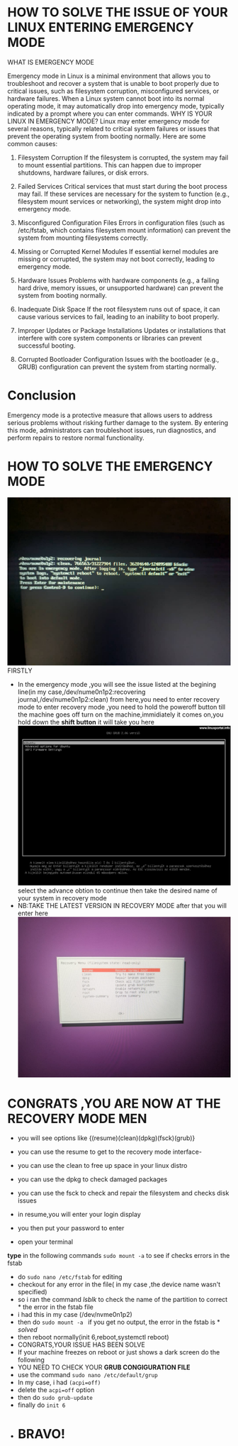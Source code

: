 # 	   HOW TO SOLVE THE ISSUE OF YOUR LINUX ENTERING EMERGENCY MODE
  WHAT IS EMERGENCY MODE

  Emergency mode in Linux is a minimal environment that allows you to troubleshoot and recover a system that is unable to boot properly due to critical issues, such as filesystem corruption, misconfigured services, or hardware failures. When a Linux system cannot boot into its normal operating mode, it may automatically drop into emergency mode, typically indicated by a prompt where you can enter commands.
WHY IS YOUR LINUX IN EMERGENCY MODE? 
    Linux may enter emergency mode for several reasons, typically related to critical system failures or issues that prevent the operating system from booting normally. Here are some common causes:
1. Filesystem Corruption
       If the filesystem is corrupted, the system may fail to mount essential partitions. This can happen due to improper shutdowns, hardware failures, or disk errors.

2. Failed Services
       Critical services that must start during the boot process may fail. If these services are necessary for the system to function (e.g., filesystem mount services or networking), the system might drop  into emergency mode.

3. Misconfigured Configuration Files
        Errors in configuration files (such as /etc/fstab, which contains filesystem mount information) can prevent the system from mounting filesystems correctly.

4. Missing or Corrupted Kernel Modules
        If essential kernel modules are missing or corrupted, the system may not boot correctly, leading to emergency mode.

5. Hardware Issues
        Problems with hardware components (e.g., a failing hard drive, memory issues, or unsupported hardware) can prevent the system from booting normally.

6. Inadequate Disk Space
        If the root filesystem runs out of space, it can cause various services to fail, leading to an inability to boot properly.

7. Improper Updates or Package Installations
        Updates or installations that interfere with core system components or libraries can prevent successful booting.

8. Corrupted Bootloader Configuration
        Issues with the bootloader (e.g., GRUB) configuration can prevent the system from starting normally.

# Conclusion
Emergency mode is a protective measure that allows users to address serious problems without risking further damage to the system. By entering this mode, administrators can troubleshoot issues, run diagnostics, and perform repairs to restore normal functionality.
# HOW TO SOLVE THE EMERGENCY MODE


![alt text](<WhatsApp Image 2024-10-31 at 11.29.40 AM.jpeg>)
	FIRSTLY 
 * In the emergency mode ,you will see the issue listed at the begining line(in my case,/dev/nume0n1p2:recovering journal,/dev/nume0n1p2:clean)
     from here,you need to enter recovery mode
     to enter recovery mode ,you need to hold the poweroff button till the machine goes off
     turn on the machine,immidiately it comes on,you hold down the **shift button** it will take you here
![alt text](<WhatsApp Image 2024-10-31 at 11.47.02 AM.jpeg>)
select the advance obtion to continue
then take the desired name of your system in recovery mode 
* NB:TAKE THE LATEST VERSION IN RECOVERY MODE
after that you will enter here
    ![alt text](<WhatsApp Image 2024-10-31 at 11.29.42 AM-2.jpeg>)
# CONGRATS ,YOU ARE NOW AT THE RECOVERY MODE MEN
* you will see options like  {(resume)(clean)(dpkg)(fsck)(grub)}
* you can use the resume to get to the recovery mode interface-
* you can use the clean to free up space in your linux distro
* you can use the dpkg to check damaged packages
* you can use the fsck to check  and repair the filesystem and checks disk issues

* in resume,you will enter your login display
* you then put your password to enter
* open your terminal

**type** in the following commands
  ```sudo mount -a``` to see if checks errors in the fstab
* do ```sudo nano /etc/fstab``` for editing
* checkout for any error in the file( in my case ,the device name wasn't specified)
* so i ran the command *lsblk* to check the name of the partition to correct    * the error in the fstab file
 * i had this in my case (/dev/nvme0n1p2)
 * then do ```sudo mount -a ```  if you get no output, the error in the fstab is  * *solved*
 * then reboot normally(init 6,reboot,systemctl reboot)
 * CONGRATS,YOUR ISSUE HAS BEEN SOLVE
* If your machine freezes on reboot or just shows a dark screen do the following
 * YOU NEED TO CHECK YOUR **GRUB CONGIGURATION FILE**
  * use the command ```sudo nano /etc/default/grup```
 * In my case, i had ```(acpi=off)```
 * delete the ``acpi=off`` option 
 * then do `sudo grub-update`
 * finally do `init 6`
 * # BRAVO!
